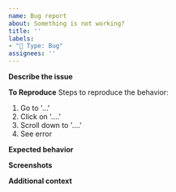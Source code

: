 ```yaml
---
name: Bug report
about: Something is not working?
title: ''
labels:
- "🐛 Type: Bug"
assignees: ''
---
```


**Describe the issue**
<!-- A clear and concise description of what's not working. -->

**To Reproduce**
Steps to reproduce the behavior:

1. Go to '...'
2. Click on '....'
3. Scroll down to '....'
4. See error

**Expected behavior**
<!-- A clear and concise description of what you expected to happen. -->

**Screenshots**
<!-- If applicable, add screenshots to help explain your problem. -->

**Additional context**
<!-- Add any other context about the problem here. -->

